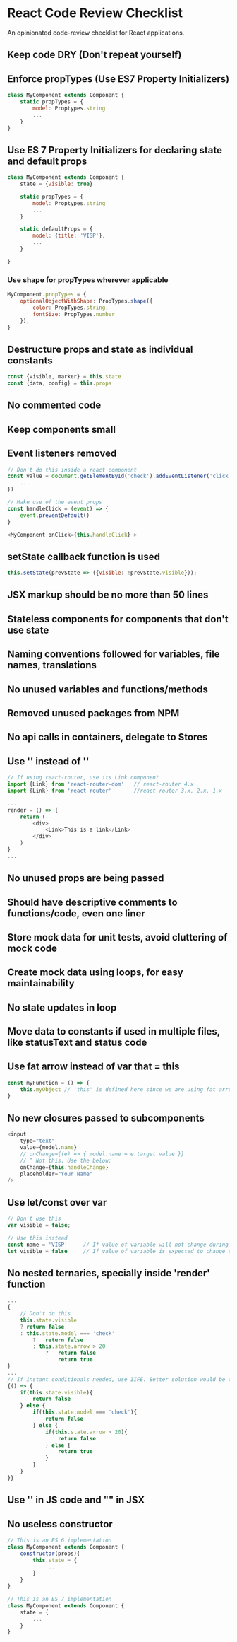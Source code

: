 # React Code Review Checklist
An opinionated code-review checklist for React applications.

## Keep code DRY (Don't repeat yourself)

## Enforce propTypes (Use ES7 Property Initializers)
```javascript
class MyComponent extends Component {
    static propTypes = {
        model: Proptypes.string
        ...
    }
}
```

## Use ES 7 Property Initializers for declaring state and default props
```javascript
class MyComponent extends Component {
    state = {visible: true}

    static propTypes = {
        model: Proptypes.string
        ...
    }

    static defaultProps = {
        model: {title: 'VISP'},
        ...
    }

}
```

### Use shape for propTypes wherever applicable
```javascript
MyComponent.propTypes = {
    optionalObjectWithShape: PropTypes.shape({
        color: PropTypes.string,
        fontSize: PropTypes.number
    }),
}
```

## Destructure props and state as individual constants
```javascript
const {visible, marker} = this.state
const {data, config} = this.props
```

## No commented code

## Keep components small

## Event listeners removed
```javascript
// Don't do this inside a react component
const value = document.getElementById('check').addEventListener('click', function(){
    ...
})

// Make use of the event props
const handleClick = (event) => {
    event.preventDefault()
}

<MyComponent onClick={this.handleClick} >
```

## setState callback function is used
```javascript
this.setState(prevState => ({visible: !prevState.visible}));
```

## JSX markup should be no more than 50 lines

## Stateless components for components that don't use state

## Naming conventions followed for variables, file names, translations

## No unused variables and functions/methods

## Removed unused packages from NPM

## No api calls in containers, delegate to Stores

## Use '<Link />' instead of '<a />'
```javascript
// If using react-router, use its Link component
import {Link} from 'react-router-dom'   // react-router 4.x
import {Link} from 'react-router'       //react-router 3.x, 2.x, 1.x

...
render = () => {
    return (
        <div>
            <Link>This is a link</Link>
        </div>
    )
}
...
```

## No unused props are being passed

## Should have descriptive comments to functions/code, even one liner 

## Store mock data for unit tests, avoid cluttering of mock code

## Create mock data using loops, for easy maintainability 

## No state updates in loop

## Move data to constants if used in multiple files, like statusText and status code

## Use fat arrow instead of var that = this
```javascript
const myFunction = () => {
    this.myObject // 'this' is defined here since we are using fat arrow for function creation
}
```

## No new closures passed to subcomponents
```javascript
<input
    type="text"
    value={model.name}
    // onChange={(e) => { model.name = e.target.value }}
    // ^ Not this. Use the below:
    onChange={this.handleChange}
    placeholder="Your Name"
/>
```

## Use let/const over var
```javascript
// Don't use this
var visible = false;

// Use this instead
const name = 'VISP'     // If value of variable will not change during runtime
let visible = false     // If value of variable is expected to change during runtime
```

## No nested ternaries, specially inside 'render' function
```javascript
...
{
    // Don't do this
    this.state.visible
    ? return false
    : this.state.model === 'check'
        ?   return false
        : this.state.arrow > 20
            ?   return false
            :   return true
}
...
// If instant conditionals needed, use IIFE. Better solution would be to make a new class function
{() => {
    if(this.state.visible){
        return false
    } else {
        if(this.state.model === 'check'){
            return false
        } else {
            if(this.state.arrow > 20){
                return false
            } else {
                return true
            }
        }
    }
}}
```

## Use '' in JS code and "" in JSX

## No useless constructor
```javascript
// This is an ES 6 implementation
class MyComponent extends Component {
    constructor(props){
        this.state = {
            ...
        }
    }
}

// This is an ES 7 implementation
class MyComponent extends Component {
    state = {
        ...
    }
}
```


